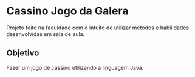 # Cassino Jogo da Galera
Projeto feito na faculdade com o intuito de utilizar métodos e habilidades desenvolvidas em sala de aula.

## Objetivo
Fazer um jogo de cassino utilizando a linguagem Java.
